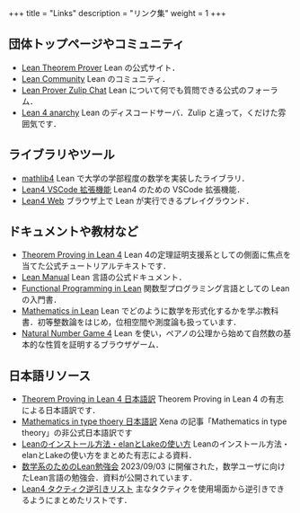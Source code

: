 +++
title = "Links"
description = "リンク集"
weight = 1
+++

## 団体トップページやコミュニティ

* [Lean Theorem Prover](https://leanprover.github.io/) Lean の公式サイト．
* [Lean Community](https://leanprover-community.github.io/) Lean のコミュニティ．
* [Lean Prover Zulip Chat](https://leanprover.zulipchat.com/) Lean について何でも質問できる公式のフォーラム．
* [Lean 4 anarchy](https://discord.com/invite/WZ9bs9UCvx) Lean のディスコードサーバ．Zulip と違って，くだけた雰囲気です．

## ライブラリやツール

* [mathlib4](https://github.com/leanprover-community/mathlib4) Lean で大学の学部程度の数学を実装したライブラリ．
* [Lean4 VSCode 拡張機能](https://github.com/leanprover/vscode-lean4) Lean4 のための VSCode 拡張機能．
* [Lean4 Web](https://lean.math.hhu.de/) ブラウザ上で Lean が実行できるプレイグラウンド．

## ドキュメントや教材など

* [Theorem Proving in Lean 4](https://leanprover.github.io/theorem_proving_in_lean4) Lean 4の定理証明支援系としての側面に焦点を当てた公式チュートリアルテキストです．
* [Lean Manual](https://leanprover.github.io/lean4/doc/) Lean 言語の公式ドキュメント．
* [Functional Programming in Lean](https://leanprover.github.io/functional_programming_in_lean/) 関数型プログラミング言語としての Lean の入門書．
* [Mathematics in Lean](https://leanprover-community.github.io/mathematics_in_lean/) Lean でどのように数学を形式化するかを学ぶ教科書．初等整数論をはじめ，位相空間や測度論も扱っています．
* [Natural Number Game 4](https://adam.math.hhu.de/#/g/hhu-adam/NNG4) Lean を使い，ペアノの公理から始めて自然数の基本的な性質を証明するブラウザゲーム．

## 日本語リソース

* [Theorem Proving in Lean 4 日本語訳](https://aconite-ac.github.io/theorem_proving_in_lean4_ja/) Theorem Proving in Lean 4 の有志による日本語訳です．
* [Mathematics in type thoery 日本語訳](https://lean-ja.github.io/math-in-type-theory-ja/) Xena の記事「Mathematics in type theory」の非公式日本語訳です
* [Leanのインストール方法・elanとLakeの使い方](https://aconite-ac.github.io/how_to_install_lean/) Leanのインストール方法・elanとLakeの使い方をまとめた有志による資料．
* [数学系のためのLean勉強会](https://haruhisa-enomoto.github.io/lean-math-workshop/) 2023/09/03 に開催された，数学ユーザに向けたLean言語の勉強会．資料が公開されています．
* [Lean4 タクティク逆引きリスト](https://lean-ja.github.io/tactic-cheetsheet/) 主なタクティクを使用場面から逆引きできるようにまとめたリストです．
